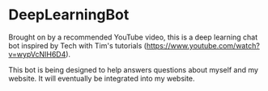 # DeepLearningBot

Brought on by a recommended YouTube video, this is a deep learning chat bot inspired by Tech with Tim's tutorials (https://www.youtube.com/watch?v=wypVcNIH6D4).

This bot is being designed to help answers questions about myself and my website. It will eventually be integrated into my website.
